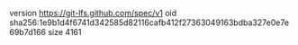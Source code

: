 version https://git-lfs.github.com/spec/v1
oid sha256:1e9b1d4f6741d342585d82116cafb412f27363049163bdba327e0e7e69b7d166
size 4161
